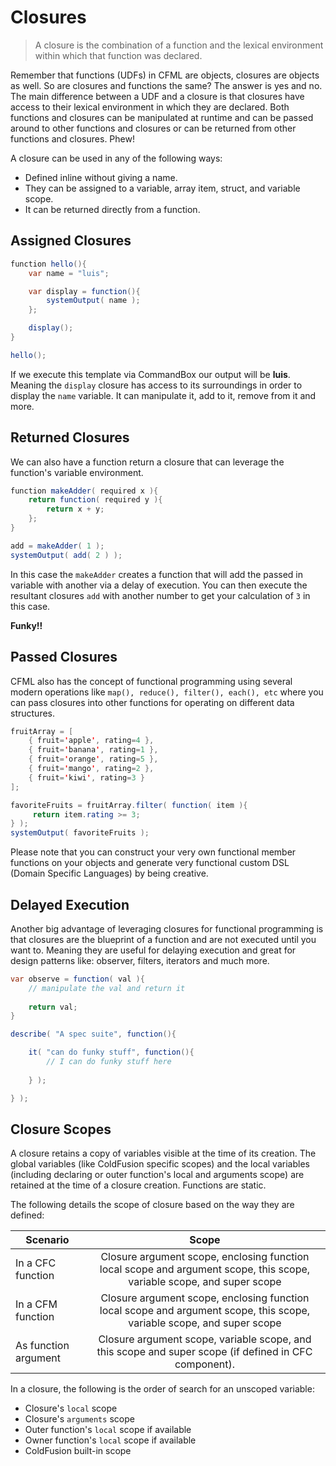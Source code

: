 # Closures

> A closure is the combination of a function and the lexical environment within which that function was declared.

Remember that functions (UDFs) in CFML are objects, closures are objects as well.  So are closures and functions the same? The answer is yes and no.  The main difference between a UDF and a closure is that closures have access to their lexical environment in which they are declared.  Both functions and closures can be manipulated at runtime and can be passed around to other functions and closures or can be returned from other functions and closures. Phew!

A closure can be used in any of the following ways:

* Defined inline without giving a name. 
* They can be assigned to a variable, array item, struct, and variable scope. 
* It can be returned directly from a function.

## Assigned Closures

```java
function hello(){
    var name = "luis";

    var display = function(){
        systemOutput( name );
    };

    display();
}

hello();
```

If we execute this template via CommandBox our output will be **luis**. Meaning the `display` closure has access to its surroundings in order to display the `name` variable.  It can manipulate it, add to it, remove from it and more.

## Returned Closures
 
We can also have a function return a closure that can leverage the function's variable environment.

```java
function makeAdder( required x ){
	return function( required y ){
		return x + y;
	};
}

add = makeAdder( 1 );
systemOutput( add( 2 ) );
```

In this case the `makeAdder` creates a function that will add the passed in variable with another via a delay of execution.  You can then execute the resultant closures `add` with another number to get your calculation of `3` in this case.

**Funky!!**

## Passed Closures

CFML also has the concept of functional programming using several modern operations like `map(), reduce(), filter(), each(), etc` where you can pass closures into other functions for operating on different data structures.

```java
fruitArray = [
	{ fruit='apple', rating=4 }, 
	{ fruit='banana', rating=1 }, 
	{ fruit='orange', rating=5 }, 
	{ fruit='mango', rating=2 }, 
	{ fruit='kiwi', rating=3 }
];

favoriteFruits = fruitArray.filter( function( item ){
     return item.rating >= 3;
} );
systemOutput( favoriteFruits );
```

Please note that you can construct your very own functional member functions on your objects and generate very functional custom DSL (Domain Specific Languages) by being creative.

## Delayed Execution

Another big advantage of leveraging closures for functional programming is that closures are the blueprint of a function and are not executed until you want to. Meaning they are useful for delaying execution and great for design patterns like: observer, filters, iterators and much more.

```java
var observe = function( val ){
    // manipulate the val and return it
    
    return val;
}

describe( "A spec suite", function(){

    it( "can do funky stuff", function(){
        // I can do funky stuff here
        
    } );

} );
```

## Closure Scopes

A closure retains a copy of variables visible at the time of its creation. The global variables (like ColdFusion specific scopes) and the local variables (including declaring or outer function's local and arguments scope) are retained at the time of a closure creation. Functions are static.

The following details the scope of closure based on the way they are defined:

| Scenario      | Scope         |
| ------------- |:-------------:|
| In a CFC function      | Closure argument scope, enclosing function local scope and argument scope, this scope, variable scope, and super scope |
| In a CFM function      | Closure argument scope, enclosing function local scope and argument scope, this scope, variable scope, and super scope|
| As function argument| Closure argument scope, variable scope, and this scope and super scope (if defined in CFC component).      |

In a closure, the following is the order of search for an unscoped variable:

- Closure's `local` scope
- Closure's `arguments` scope
- Outer function's `local` scope if available
- Owner function's `local` scope if available
- ColdFusion built-in scope

##